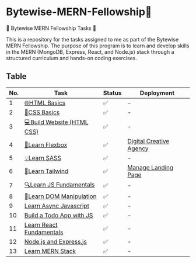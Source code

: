 # Bytewise-MERN-Fellowship🔄

🚀 Bytewise MERN Fellowship Tasks 🚀

This is a repository for the tasks assigned to me as part of the Bytewise MERN Fellowship. The purpose of this program is to learn and develop skills in the MERN (MongoDB, Express, React, and Node.js) stack through a structured curriculum and hands-on coding exercises.

## Table

| No. | Task | Status | Deployment |
| --- | ---- | ------ | ---------- |
| 1   | [🌐HTML Basics](https://youtu.be/UB1O30fR-EE) | ✅ | - |
| 2   | [🎨CSS Basics](https://youtu.be/yfoY53QXEnI) | ✅ | - |
| 3   | [💻Build Website (HTML CSS)](https://www.youtube.com/watch?v=lvYnfMOUOJY) | ✅ | - |
| 4   | [🚀Learn Flexbox](https://www.youtube.com/watch?v=3YW65K6LcIA) | ✅ | [Digital Creative Agency](https://digital-creative-agency.netlify.app/) |
| 5   | [💡Learn SASS](https://www.youtube.com/watch?v=_a5j7KoflTs) | ✅ | - |
| 6   | [🌈Learn Tailwind](https://www.youtube.com/watch?v=dFgzHOX84xQ&t=336s) | ✅ | [Manage Landing Page](https://manage-landing-page-x.netlify.app/) |
| 7   | [🔍Learn JS Fundamentals](https://youtu.be/XIOLqoPHCJ4) | ✅ | - |
| 8   | [🤔Learn DOM Manipulation](https://www.youtube.com/watch?v=5fb2aPlgoys) | ✅ | - |
| 9   | [Learn Async Javascript](https://youtu.be/ZYb_ZU8LNxs) | ✅ | - |
| 10   | [Build a Todo App with JS](https://youtu.be/y71CdVq5SvI) | ✅ | - |
| 11   | [Learn React Fundamentals](https://youtu.be/w7ejDZ8SWv8) | ✅ | - |
| 12   | [Node.js and Express.js](https://www.youtube.com/watch?v=Oe421EPjeBE) | ✅ | - |
| 13   | [Learn MERN Stack](https://www.youtube.com/watch?v=-0exw-9YJBo&list=PLTMNWTDdd5z_CtvbzG6r1f4hjnCaphPTV) | ✅ | - |

